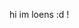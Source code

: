 hi im loens :d !

<!---
leonssz/leonssz is a ✨ special ✨ repository because its `README.md` (this file) appears on your GitHub profile.
You can click the Preview link to take a look at your changes.
--->
